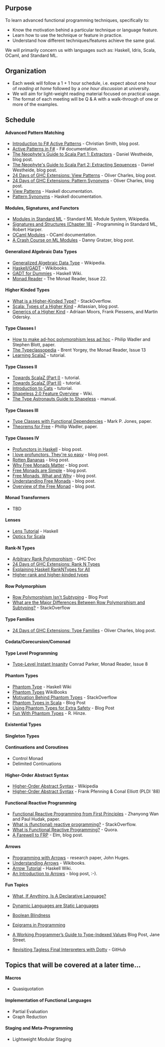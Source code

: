 ## Purpose

To learn advanced functional programming techniques, specifically to:

- Know the motivation behind a particular technique or language feature.
- Learn how to use the technique or feature in practice.
- Understand how different techniques/features achieve the same goal. 

We will primarily concern us with languages such as: Haskell, Idris, Scala, OCaml, and Standard ML.

## Organization

- Each week will follow a 1 + 1 hour schedule, i.e. expect about one hour of *reading at home* followed by a *one hour discussion* at university.
- We will aim for light-weight reading material focused on practical usage.
- The format of each meeting will be Q & A with a walk-through of one or more of the examples.

## Schedule

#### Advanced Pattern Matching

- [Introduction to F# Active Patterns](https://blogs.msdn.microsoft.com/chrsmith/2008/02/21/introduction-to-f-active-patterns/) - Christian Smith, blog post.
- [Active Patterns in F#](https://docs.microsoft.com/en-us/dotnet/articles/fsharp/language-reference/active-patterns) - F# documentation.
- [The Neophyte's Guide to Scala Part 1: Extractors](http://danielwestheide.com/blog/2012/11/21/the-neophytes-guide-to-scala-part-1-extractors.html) - Daniel Westheide, blog post.
- [The Neophyte's Guide to Scala Part 2: Extracting Sequences](http://danielwestheide.com/blog/2012/11/28/the-neophytes-guide-to-scala-part-2-extracting-sequences.html) - Daniel Westheide, blog post.
- [24 Days of GHC Extensions: View Patterns](https://ocharles.org.uk/blog/posts/2014-12-02-view-patterns.html) - Oliver Charles, blog post.
- [24 Days of GHC Extensions: Pattern Synonyms](https://ocharles.org.uk/blog/posts/2014-12-03-pattern-synonyms.html)  - Oliver Charles, blog post.
- [View Patterns](https://downloads.haskell.org/~ghc/8.0.1/docs/html/users_guide/glasgow_exts.html#view-patterns) - Haskell documentation.
- [Pattern Synonyms](https://downloads.haskell.org/~ghc/8.0.1/docs/html/users_guide/glasgow_exts.html#pattern-synonyms) - Haskell documentation.

#### Modules, Signatures, and Functors

- [Modules in Standard ML](https://en.wikipedia.org/wiki/Standard_ML#Module_system) - Standard ML Module System, Wikipedia.
- [Signatures and Structures (Chapter 18)](http://www.cs.cmu.edu/~rwh/isml/book.pdf) - Programming in Standard ML, Robert Harper.
- [OCaml Modules](https://ocaml.org/learn/tutorials/modules.html) - OCaml documentation.
- [A Crash Course on ML Modules](http://jozefg.bitbucket.org/posts/2015-01-08-modules.html) - Danny Gratzer, blog post.

#### Generalized Algebraic Data Types 

- [Generalized Algebraic Data Type](https://en.wikipedia.org/wiki/Generalized_algebraic_data_type) - Wikipedia.
- [Haskell/GADT](https://en.wikibooks.org/wiki/Haskell/GADT) - Wikibooks.
- [GADT for Dummies](https://wiki.haskell.org/GADTs_for_dummies) - Haskell Wiki.
- [Monad Reader](https://themonadreader.files.wordpress.com/2013/08/issue221.pdf) - The Monad Reader, Issue 22.

#### Higher Kinded Types

- [What is a Higher-Kinded Type?](http://stackoverflow.com/questions/6246719/what-is-a-higher-kinded-type-in-scala) - StackOverflow.
- [Scala: Types of a Higher Kind](http://blogs.atlassian.com/2013/09/scala-types-of-a-higher-kind/) - Atlassian, blog post.
- [Generics of a Higher Kind](http://adriaanm.github.io/files/higher.pdf) - Adriaan Moors, Frank Piessens, and Martin Odersky.

#### Type Classes I

- [How to make ad-hoc polymorphism less ad hoc](http://202.3.77.10/users/karkare/courses/2010/cs653/Papers/ad-hoc-polymorphism.pdf) - Philip Wadler and Stephen Blott, paper.
- [The Typeclassopedia](https://wiki.haskell.org/wikiupload/8/85/TMR-Issue13.pdf) - Brent Yorgey, the Monad Reader, Issue 13
- [Learning ScalaZ](http://eed3si9n.com/learning-scalaz/index.html) - tutorial.

#### Type Classes II

- [Towards ScalaZ (Part I)](http://typelevel.org/blog/2013/10/13/towards-scalaz-1.html) - tutorial.
- [Towards ScalaZ (Part II)](http://typelevel.org/blog/2013/12/15/towards-scalaz-2.html) - tutorial.
- [Introduction to Cats](http://underscore.io/blog/posts/2015/06/10/an-introduction-to-cats.html) - tutorial.
- [Shapeless 2.0 Feature Overview](https://github.com/milessabin/shapeless/wiki/Feature-overview:-shapeless-2.0.0) - Wiki.
- [The Type Astronauts Guide to Shapeless](https://github.com/underscoreio/shapeless-guide/blob/develop/dist/shapeless-guide.pdf) - manual.

#### Type Classes III

- [Type Classes with Functional Dependencies](http://link.springer.com/chapter/10.1007/3-540-46425-5_15) - Mark P. Jones, paper.
- [Theorems for Free](http://www.cs.sfu.ca/CourseCentral/831/burton/Notes/July14/free.pdf) - Phillip Wadler, paper.

#### Type Classes IV

- [Profunctors in Haskell](http://blog.sigfpe.com/2011/07/profunctors-in-haskell.html) - blog post.
- [I love profunctors. They're so easy](https://www.schoolofhaskell.com/school/to-infinity-and-beyond/pick-of-the-week/profunctors) - blog post.
- [Rotten Bananas](http://comonad.com/reader/2008/rotten-bananas/) - blog post.
- [Why Free Monads Matter](http://www.haskellforall.com/2012/06/you-could-have-invented-free-monads.html) - blog post.
- [Free Monads are Simple](http://underscore.io/blog/posts/2015/04/14/free-monads-are-simple.html) - blog post.
- [Free Monads, What and Why](https://softwaremill.com/free-monads/) - blog post.
- [Understanding Free Monads](http://perevillega.com/understanding-free-monads) - blog post.
- [Overview of the Free Monad](https://blog.scalac.io/2016/06/02/overview-of-free-monad-in-cats.html) - blog post.

#### Monad Transformers

- TBD

#### Lenses

- [Lens Tutorial](https://hackage.haskell.org/package/lens-tutorial-1.0.2/docs/Control-Lens-Tutorial.html) - Haskell
- [Optics for Scala](http://julien-truffaut.github.io/Monocle/)

#### Rank-N Types

- [Arbitrary Rank Polymorphism](https://downloads.haskell.org/~ghc/latest/docs/html/users_guide/glasgow_exts.html#arbitrary-rank-polymorphism) - GHC Doc
- [24 Days of GHC Extensions: Rank N Types](https://ocharles.org.uk/blog/guest-posts/2014-12-18-rank-n-types.html)
- [Explaining Haskell RankNTypes for All](http://sleepomeno.github.io/blog/2014/02/12/Explaining-Haskell-RankNTypes-for-all/)
- [Higher-rank and higher-kinded types](https://www.stephanboyer.com/post/115/higher-rank-and-higher-kinded-types)

#### Row Polymorphism

- [Row Polymorphism Isn't Subtyping](https://brianmckenna.org/blog/row_polymorphism_isnt_subtyping) - Blog Post
- [What are the Major Differences Between Row Polymorphism and Subtyping?](http://cs.stackexchange.com/questions/53998/what-are-the-major-differences-between-row-polymorphism-and-subtyping) - StackOverflow

#### Type Families

- [24 Days of GHC Extensions: Type Families](https://ocharles.org.uk/blog/posts/2014-12-12-type-families.html) - Oliver Charles, blog post.

#### Codata/Corecursion/Comonad

#### Type Level Programming

- [Type-Level Instant Insanity](https://wiki.haskell.org/wikiupload/d/dd/TMR-Issue8.pdf) Conrad Parker, Monad Reader, Issue 8

#### Phantom Types

- [Phantom Type](https://wiki.haskell.org/Phantom_type) - Haskell Wiki
- [Phantom Types](https://en.wikibooks.org/wiki/Haskell/Phantom_types) WikiBooks
- [Motivation Behind Phantom Types](http://stackoverflow.com/questions/28247543/motivation-behind-phantom-types) - StackOverflow
- [Phantom Types in Scala](https://blog.codecentric.de/en/2016/02/phantom-types-scala/) - Blog Post
- [Using Phantom Types for Extra Safety](http://blog.jakubarnold.cz/2014/07/08/using-phantom-types-for-extra-safety.html) - Blog Post
- [Fun With Phantom Types](http://www.cs.ox.ac.uk/ralf.hinze/publications/With.pdf) - R. Hinze.

#### Existential Types

#### Singleton Types

#### Continuations and Coroutines

- Control Monad
- Delimited Continuations

#### Higher-Order Abstract Syntax

- [Higher-Order Abstract Syntax](https://en.wikipedia.org/wiki/Higher-order_abstract_syntax) - Wikipedia
- [Higher-Order Abstract Syntax](http://www.cs.cmu.edu/afs/cs/Web/People/fp/papers/pldi88.pdf) - Frank Pfenning & Conal Elliott (PLDI '88)

#### Functional Reactive Programming

- [Functional Reactive Programming from First Principles](http://citeseerx.ist.psu.edu/viewdoc/download?doi=10.1.1.23.360&rep=rep1&type=pdf) - Zhanyong Wan and Paul Hudak, paper.
- [What is (functional) reactive programming?](http://stackoverflow.com/a/1030631) - StackOverflow.
- [What is Functional Reactive Programming?](https://www.quora.com/What-is-Functional-Reactive-Programming) - Quora.
- [A Farewell to FRP](http://elm-lang.org/blog/farewell-to-frp) - Elm, blog post.

#### Arrows

- [Programming with Arrows](http://www.cse.chalmers.se/~rjmh/afp-arrows.pdf) - research paper, John Huges.
- [Understanding Arrows](https://en.wikibooks.org/wiki/Haskell/Understanding_arrows) - Wikibooks.
- [Arrow Tutorial](https://wiki.haskell.org/Arrow_tutorial) - Haskell Wiki.
- [An Introduction to Arrows](http://blog.thecrossbowstore.com/2016/04/06/an-introduction-into-building-your-own-arrows/) - blog post, :-).

#### Fun Topics

- [What, If Anything, Is A Declarative Language?](https://existentialtype.wordpress.com/2013/07/18/what-if-anything-is-a-declarative-language/)
- [Dynamic Languages are Static Languages](https://existentialtype.wordpress.com/2011/03/19/dynamic-languages-are-static-languages/)
- [Boolean Blindness](http://www.cs.yale.edu/homes/perlis-alan/quotes.html)
- [Epigrams in Programming](http://www.cs.yale.edu/homes/perlis-alan/quotes.html)


- [A Working Programmer’s Guide to Type-Indexed Values](https://blogs.janestreet.com/a-working-programmers-guide-to-type-indexed-values/) Blog Post, Jane Street.
- [Revisiting Tagless Final Interpreters with Dotty](https://gist.github.com/OlivierBlanvillain/48bb5c66dbb0557da50465809564ee80) - GitHub

## Topics that will be covered at a later time...

#### Macros

- Quasiquotation

#### Implementation of Functional Languages

- Partial Evaluation
- Graph Reduction

#### Staging and Meta-Programming

- Lightweight Modular Staging
